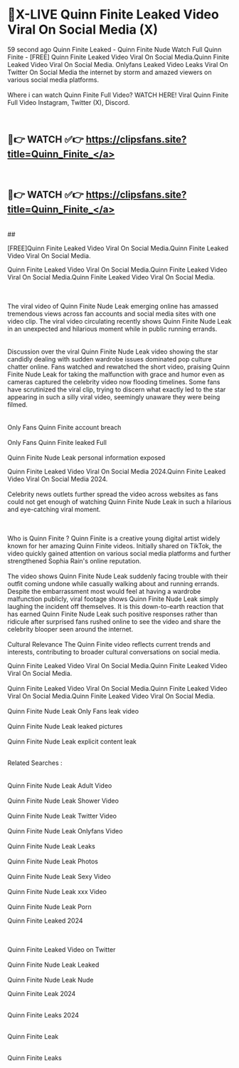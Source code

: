 # 🔴X-LIVE Quinn Finite  Leaked Video Viral On Social Media (X)<br>


59 second ago Quinn Finite  Leaked  - Quinn Finite  Nude  Watch Full Quinn Finite  - [FREE] Quinn Finite  Leaked Video Viral On Social Media.Quinn Finite  Leaked Video Viral On Social Media.   Onlyfans Leaked Video Leaks Viral On Twitter On Social Media the internet by storm and amazed viewers on various social media platforms. <br><br>
Where i can watch Quinn Finite  Full Video? WATCH HERE! Viral Quinn Finite  Full Video Instagram, Twitter (X), Discord. <br>


 <br>

##  🔴👉 WATCH ✅👉  <a href="https://clipsfans.site?title=Quinn_Finite_&ref=git">https://clipsfans.site?title=Quinn_Finite_</a> <br>
  <br>

##  🔴👉 WATCH ✅👉  <a href="https://clipsfans.site?title=Quinn_Finite_&ref=git">https://clipsfans.site?title=Quinn_Finite_</a> <br>
  <br>
  ##



[FREE]Quinn Finite  Leaked Video Viral On Social Media.Quinn Finite  Leaked Video Viral On Social Media. <br>

Quinn Finite  Leaked Video Viral On Social Media.Quinn Finite  Leaked Video Viral On Social Media.Quinn Finite  Leaked Video Viral On Social Media. <br>


  <br>

  <br>
The viral video of Quinn Finite  Nude Leak emerging online has amassed tremendous views across fan accounts and social media sites with one video clip. The viral video circulating recently shows Quinn Finite  Nude Leak in an unexpected and hilarious moment while in public running errands.<br>
<br>


<br>
Discussion over the viral Quinn Finite  Nude Leak video showing the star candidly dealing with sudden wardrobe issues dominated pop culture chatter online. Fans watched and rewatched the short video, praising Quinn Finite  Nude Leak for taking the malfunction with grace and humor even as cameras captured the celebrity video now flooding timelines. Some fans have scrutinized the viral clip, trying to discern what exactly led to the star appearing in such a silly viral video, seemingly unaware they were being filmed.<br>
<br>
<br> 
Only Fans Quinn Finite  account breach<br>
<br>
Only Fans Quinn Finite  leaked Full <br>
<br>
Quinn Finite  Nude Leak personal information exposed<br>

Quinn Finite  Leaked Video Viral On Social Media 2024.Quinn Finite  Leaked Video Viral On Social Media 2024. <br>
<br>
Celebrity news outlets further spread the video across websites as fans could not get enough of watching Quinn Finite  Nude Leak in such a hilarious and eye-catching viral moment.<br>
<br>

<br>
Who is Quinn Finite ? Quinn Finite  is a creative young digital artist widely known for her amazing Quinn Finite  videos. Initially shared on TikTok, the video quickly gained attention on various social media platforms and further strengthened Sophia Rain's online reputation.<br>
<br>
The video shows Quinn Finite  Nude Leak suddenly facing trouble with their outfit coming undone while casually walking about and running errands. Despite the embarrassment most would feel at having a wardrobe malfunction publicly, viral footage shows Quinn Finite  Nude Leak simply laughing the incident off themselves. It is this down-to-earth reaction that has earned Quinn Finite  Nude Leak such positive responses rather than ridicule after surprised fans rushed online to see the video and share the celebrity blooper seen around the internet.<br>
<br>
Cultural Relevance The Quinn Finite  video reflects current trends and interests, contributing to broader cultural conversations on social media.<br>

Quinn Finite  Leaked Video Viral On Social Media.Quinn Finite  Leaked Video Viral On Social Media.<br>
<br>
Quinn Finite  Leaked Video Viral On Social Media.Quinn Finite  Leaked Video Viral On Social Media.Quinn Finite  Leaked Video Viral On Social Media.<br>
<br>
Quinn Finite  Nude Leak Only Fans leak video<br>
<br>
Quinn Finite  Nude Leak leaked pictures<br>
<br>
Quinn Finite  Nude Leak explicit content leak<br>


<br>
Related Searches :<br>
<br>

<br>
Quinn Finite  Nude Leak Adult Video<br>
<br>
Quinn Finite  Nude Leak Shower Video<br>
<br>
Quinn Finite  Nude Leak Twitter Video<br>
<br>
Quinn Finite  Nude Leak Onlyfans Video<br>
<br>
Quinn Finite  Nude Leak Leaks<br>
<br>
Quinn Finite  Nude Leak Photos<br>

<br>
Quinn Finite  Nude Leak Sexy Video<br>
<br>
Quinn Finite  Nude Leak xxx Video<br>
<br>
Quinn Finite  Nude Leak Porn<br>

Quinn Finite   Leaked 2024 <br> <br>
<br>

Quinn Finite  Leaked Video on Twitter <br>
<br>
Quinn Finite  Nude Leak Leaked<br>
<br>
Quinn Finite  Nude Leak Nude<br>


Quinn Finite   Leak 2024 <br> <br>



Quinn Finite   Leaks 2024 <br> <br>



 
Quinn Finite   Leak<br> <br>



Quinn Finite   Leaks<br> <br>





</p>




 



</p>










